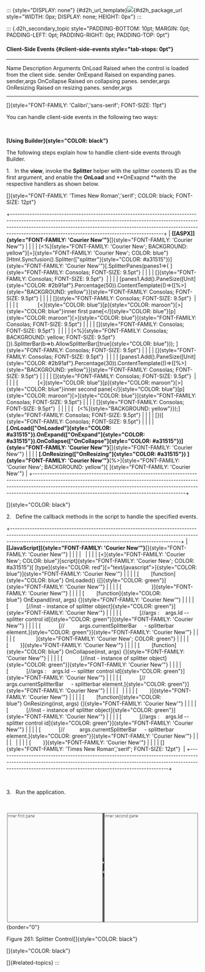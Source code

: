 ::: {style="DISPLAY: none"}
[](ms-xhelp:///?Id=d2h_url_template){#d2h_url_template}![](!package_url!){#d2h_package_url style="WIDTH: 0px; DISPLAY: none; HEIGHT: 0px"}
:::

::: {.d2h_secondary_topic style="PADDING-BOTTOM: 10pt; MARGIN: 0pt; PADDING-LEFT: 0pt; PADDING-RIGHT: 0pt; PADDING-TOP: 0pt"}
#### Client-Side Events {#client-side-events style="tab-stops: 0pt"}

  ------------ --------------------------------------------------------- -------------
  Name         Description                                               Arguments
  OnLoad       Raised when the control is loaded from the client side.   sender
  OnExpand     Raised on expanding panes.                                sender,args
  OnCollapse   Raised on collapsing panes.                               sender,args
  OnResizing   Raised on resizing panes.                                 sender,args
  ------------ --------------------------------------------------------- -------------

[]{style="FONT-FAMILY: 'Calibri','sans-serif'; FONT-SIZE: 11pt"} 

You can handle client-side events in the following two ways:

 

**[Using Builder]{style="COLOR: black"}**

The following steps explain how to handlie client-side events through Builder.

1.   In the **view**, invoke the **Splitter** helper with the splitter contents ID as the first argument, and enable the **OnLoad** and **OnExapnd **with the respective handlers as shown below.

[]{style="FONT-FAMILY: 'Times New Roman','serif'; COLOR: black; FONT-SIZE: 12pt"} 

+--------------------------------------------------------------------------------------------------------------------------------------------------------------------------------------------------------------------------------------------------------------------------------------------------------+
| **[\[ASPX\]]{style="FONT-FAMILY: 'Courier New'"}**[]{style="FONT-FAMILY: 'Courier New'"}                                                                                                                                                                                                               |
|                                                                                                                                                                                                                                                                                                        |
| [\<%]{style="FONT-FAMILY: 'Courier New'; BACKGROUND: yellow"}[=]{style="FONT-FAMILY: 'Courier New'; COLOR: blue"}[Html.Syncfusion().Splitter([\"splitter\"]{style="COLOR: #a31515"})]{style="FONT-FAMILY: 'Courier New'"}[.SplitterPanes(panes1=\>{ ]{style="FONT-FAMILY: Consolas; FONT-SIZE: 9.5pt"} |
|                                                                                                                                                                                                                                                                                                        |
| []{style="FONT-FAMILY: Consolas; FONT-SIZE: 9.5pt"}                                                                                                                                                                                                                                                    |
|                                                                                                                                                                                                                                                                                                        |
| [panes1.Add().PaneSize([Unit]{style="COLOR: #2b91af"}.Percentage(50)).ContentTemplate(()=\>{[%\>]{style="BACKGROUND: yellow"}]{style="FONT-FAMILY: Consolas; FONT-SIZE: 9.5pt"}                                                                                                                        |
|                                                                                                                                                                                                                                                                                                        |
| []{style="FONT-FAMILY: Consolas; FONT-SIZE: 9.5pt"}                                                                                                                                                                                                                                                    |
|                                                                                                                                                                                                                                                                                                        |
| [             [\<]{style="COLOR: blue"}[p]{style="COLOR: maroon"}[\>]{style="COLOR: blue"}inner first pane[\</]{style="COLOR: blue"}[p]{style="COLOR: maroon"}[\>]{style="COLOR: blue"}]{style="FONT-FAMILY: Consolas; FONT-SIZE: 9.5pt"}                                                              |
|                                                                                                                                                                                                                                                                                                        |
| []{style="FONT-FAMILY: Consolas; FONT-SIZE: 9.5pt"}                                                                                                                                                                                                                                                    |
|                                                                                                                                                                                                                                                                                                        |
| [\<%]{style="FONT-FAMILY: Consolas; BACKGROUND: yellow; FONT-SIZE: 9.5pt"}[}).SplitterBar(b=\>b.AllowSplitterBar([true]{style="COLOR: blue"})); ]{style="FONT-FAMILY: Consolas; FONT-SIZE: 9.5pt"}                                                                                                     |
|                                                                                                                                                                                                                                                                                                        |
| []{style="FONT-FAMILY: Consolas; FONT-SIZE: 9.5pt"}                                                                                                                                                                                                                                                    |
|                                                                                                                                                                                                                                                                                                        |
| [panes1.Add().PaneSize([Unit]{style="COLOR: #2b91af"}.Percentage(30)).ContentTemplate(()=\>{[%\>]{style="BACKGROUND: yellow"}]{style="FONT-FAMILY: Consolas; FONT-SIZE: 9.5pt"}                                                                                                                        |
|                                                                                                                                                                                                                                                                                                        |
| []{style="FONT-FAMILY: Consolas; FONT-SIZE: 9.5pt"}                                                                                                                                                                                                                                                    |
|                                                                                                                                                                                                                                                                                                        |
| [             [\<]{style="COLOR: blue"}[p]{style="COLOR: maroon"}[\>]{style="COLOR: blue"}inner second pane[\</]{style="COLOR: blue"}[p]{style="COLOR: maroon"}[\>]{style="COLOR: blue"}]{style="FONT-FAMILY: Consolas; FONT-SIZE: 9.5pt"}                                                             |
|                                                                                                                                                                                                                                                                                                        |
| []{style="FONT-FAMILY: Consolas; FONT-SIZE: 9.5pt"}                                                                                                                                                                                                                                                    |
|                                                                                                                                                                                                                                                                                                        |
| [   [\<%]{style="BACKGROUND: yellow"}});]{style="FONT-FAMILY: Consolas; FONT-SIZE: 9.5pt"}                                                                                                                                                                                                             |
|                                                                                                                                                                                                                                                                                                        |
| [})]{style="FONT-FAMILY: Consolas; FONT-SIZE: 9.5pt"}                                                                                                                                                                                                                                                  |
|                                                                                                                                                                                                                                                                                                        |
| **[.OnLoad([\"OnLoaded\"]{style="COLOR: #a31515"}).OnExpand([\"OnExpand\"]{style="COLOR: #a31515"}).OnCollapse([\"OnCollapse\"]{style="COLOR: #a31515"})]{style="FONT-FAMILY: 'Courier New'"}**[]{style="FONT-FAMILY: 'Courier New'"}                                                                  |
|                                                                                                                                                                                                                                                                                                        |
| **[.OnResizing([\"OnResizing\"]{style="COLOR: #a31515"}) ]{style="FONT-FAMILY: 'Courier New'"}**[%\>]{style="FONT-FAMILY: 'Courier New'; BACKGROUND: yellow"}[ ]{style="FONT-FAMILY: 'Courier New'"}                                                                                                   |
+--------------------------------------------------------------------------------------------------------------------------------------------------------------------------------------------------------------------------------------------------------------------------------------------------------+

[]{style="COLOR: black"} 

2.   Define the callback methods in the script to handle the specified events.

+---------------------------------------------------------------------------------------------------------------------------------------------------------------------------------------------------------------------------------+
| **[\[JavaScript\]]{style="FONT-FAMILY: 'Courier New'"}**[]{style="FONT-FAMILY: 'Courier New'"}                                                                                                                                  |
|                                                                                                                                                                                                                                 |
|                                                                                                                                                                                                                                 |
|                                                                                                                                                                                                                                 |
| [\<]{style="FONT-FAMILY: 'Courier New'; COLOR: blue"}[script]{style="FONT-FAMILY: 'Courier New'; COLOR: #a31515"}[ [type]{style="COLOR: red"}[=\"text/javascript\"\>]{style="COLOR: blue"}]{style="FONT-FAMILY: 'Courier New'"} |
|                                                                                                                                                                                                                                 |
| [        [function]{style="COLOR: blue"} OnLoaded() {[]{style="COLOR: green"}]{style="FONT-FAMILY: 'Courier New'"}                                                                                                              |
|                                                                                                                                                                                                                                 |
| [                    }]{style="FONT-FAMILY: 'Courier New'"}                                                                                                                                                                     |
|                                                                                                                                                                                                                                 |
| [        [function]{style="COLOR: blue"} OnExpand(inst, args) {]{style="FONT-FAMILY: 'Courier New'"}                                                                                                                            |
|                                                                                                                                                                                                                                 |
| [            [//inst - instance of splitter object]{style="COLOR: green"}]{style="FONT-FAMILY: 'Courier New'"}                                                                                                                  |
|                                                                                                                                                                                                                                 |
| [            [//args :    args.Id -- splitter control id]{style="COLOR: green"}]{style="FONT-FAMILY: 'Courier New'"}                                                                                                            |
|                                                                                                                                                                                                                                 |
| [            [//          args.currentSplitterBar     - splitterbar element.]{style="COLOR: green"}]{style="FONT-FAMILY: 'Courier New'"}                                                                                        |
|                                                                                                                                                                                                                                 |
| [              ]{style="FONT-FAMILY: 'Courier New'; COLOR: green"}                                                                                                                                                              |
|                                                                                                                                                                                                                                 |
| [        }]{style="FONT-FAMILY: 'Courier New'"}                                                                                                                                                                                 |
|                                                                                                                                                                                                                                 |
| [        [function]{style="COLOR: blue"} OnCollapse(inst, args) {]{style="FONT-FAMILY: 'Courier New'"}                                                                                                                          |
|                                                                                                                                                                                                                                 |
| [            [//inst - instance of splitter object]{style="COLOR: green"}]{style="FONT-FAMILY: 'Courier New'"}                                                                                                                  |
|                                                                                                                                                                                                                                 |
| [            [//args :    args.Id -- splitter control id]{style="COLOR: green"}]{style="FONT-FAMILY: 'Courier New'"}                                                                                                            |
|                                                                                                                                                                                                                                 |
| [            [//          args.currentSplitterBar     - splitterbar element.]{style="COLOR: green"}]{style="FONT-FAMILY: 'Courier New'"}                                                                                        |
|                                                                                                                                                                                                                                 |
|                                                                                                                                                                                                                                 |
|                                                                                                                                                                                                                                 |
| [        }]{style="FONT-FAMILY: 'Courier New'"}                                                                                                                                                                                 |
|                                                                                                                                                                                                                                 |
| [        [function]{style="COLOR: blue"} OnResizing(inst, args) {]{style="FONT-FAMILY: 'Courier New'"}                                                                                                                          |
|                                                                                                                                                                                                                                 |
| [            [//inst - instance of splitter object]{style="COLOR: green"}]{style="FONT-FAMILY: 'Courier New'"}                                                                                                                  |
|                                                                                                                                                                                                                                 |
| [            [//args :    args.Id -- splitter control id]{style="COLOR: green"}]{style="FONT-FAMILY: 'Courier New'"}                                                                                                            |
|                                                                                                                                                                                                                                 |
| [            [//          args.currentSplitterBar     - splitterbar element.]{style="COLOR: green"}]{style="FONT-FAMILY: 'Courier New'"}                                                                                        |
|                                                                                                                                                                                                                                 |
|                                                                                                                                                                                                                                 |
|                                                                                                                                                                                                                                 |
| [        }]{style="FONT-FAMILY: 'Courier New'"}                                                                                                                                                                                 |
|                                                                                                                                                                                                                                 |
| []{style="FONT-FAMILY: 'Times New Roman','serif'; FONT-SIZE: 12pt"}                                                                                                                                                             |
+---------------------------------------------------------------------------------------------------------------------------------------------------------------------------------------------------------------------------------+

 

3.   Run the application.

 

![](ImagesExt/image56_280.jpg){border="0"}

Figure 261: Splitter Control[]{style="COLOR: black"}

[]{style="COLOR: black"} 

[]{#related-topics}
:::
